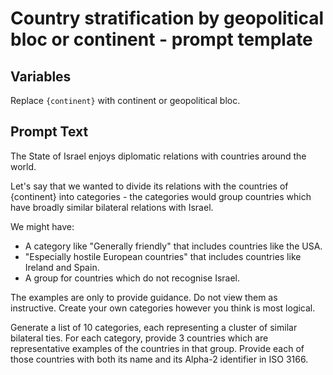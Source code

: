 # Country stratification by geopolitical bloc or continent - prompt template

## Variables

Replace `{continent}` with continent or geopolitical bloc.

## Prompt Text

The State of Israel enjoys diplomatic relations with countries around the world.

Let's say that we wanted to divide its relations with the countries of {continent} into categories - the categories would group countries which have broadly similar bilateral relations with Israel.

We might have:

- A category like "Generally friendly" that includes countries like the USA.
- "Especially hostile European countries" that includes countries like Ireland and Spain.
- A group for countries which do not recognise Israel.

The examples are only to provide guidance. Do not view them as instructive. Create your own categories however you think is most logical.

Generate a list of 10 categories, each representing a cluster of similar bilateral ties. For each category, provide 3 countries which are representative examples of the countries in that group. Provide each of those countries with both its name and its Alpha-2 identifier in ISO 3166.